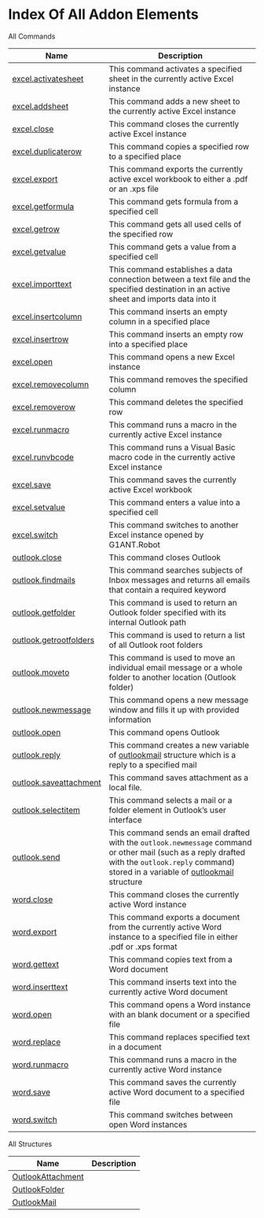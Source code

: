# Index Of All Addon Elements


 All Commands

| Name | Description |
| ---- | ----------- |
| [excel.activatesheet](https://github.com/G1ANT-Robot/G1ANT.Addon/blob/master/G1ANT.Addon.MSOffice/Commands/ExcelActivateSheetCommand.md) | This command activates a specified sheet in the currently active Excel instance |
| [excel.addsheet](https://github.com/G1ANT-Robot/G1ANT.Addon/blob/master/G1ANT.Addon.MSOffice/Commands/ExcelAddSheetCommand.md) | This command adds a new sheet to the currently active Excel instance |
| [excel.close](https://github.com/G1ANT-Robot/G1ANT.Addon/blob/master/G1ANT.Addon.MSOffice/Commands/ExcelCloseCommand.md) | This command closes the currently active Excel instance |
| [excel.duplicaterow](https://github.com/G1ANT-Robot/G1ANT.Addon/blob/master/G1ANT.Addon.MSOffice/Commands/ExcelDuplicateRowCommand.md) | This command copies a specified row to a specified place |
| [excel.export](https://github.com/G1ANT-Robot/G1ANT.Addon/blob/master/G1ANT.Addon.MSOffice/Commands/ExcelExportCommand.md) | This command exports the currently active excel workbook to either a .pdf or an .xps file |
| [excel.getformula](https://github.com/G1ANT-Robot/G1ANT.Addon/blob/master/G1ANT.Addon.MSOffice/Commands/ExcelGetFormulaCommand.md) | This command gets formula from a specified cell |
| [excel.getrow](https://github.com/G1ANT-Robot/G1ANT.Addon/blob/master/G1ANT.Addon.MSOffice/Commands/ExcelGetRowCommand.md) | This command gets all used cells of the specified row |
| [excel.getvalue](https://github.com/G1ANT-Robot/G1ANT.Addon/blob/master/G1ANT.Addon.MSOffice/Commands/ExcelGetValueCommand.md) | This command gets a value from a specified cell |
| [excel.importtext](https://github.com/G1ANT-Robot/G1ANT.Addon/blob/master/G1ANT.Addon.MSOffice/Commands/ExcelImportTextCommand.md) | This command establishes a data connection between a text file and the specified destination in an active sheet and imports data into it |
| [excel.insertcolumn](https://github.com/G1ANT-Robot/G1ANT.Addon/blob/master/G1ANT.Addon.MSOffice/Commands/ExcelInsertColumnCommand.md) | This command inserts an empty column in a specified place |
| [excel.insertrow](https://github.com/G1ANT-Robot/G1ANT.Addon/blob/master/G1ANT.Addon.MSOffice/Commands/ExcelInsertRowCommand.md) | This command inserts an empty row into a specified place |
| [excel.open](https://github.com/G1ANT-Robot/G1ANT.Addon/blob/master/G1ANT.Addon.MSOffice/Commands/ExcelOpenCommand.md) | This command opens a new Excel instance |
| [excel.removecolumn](https://github.com/G1ANT-Robot/G1ANT.Addon/blob/master/G1ANT.Addon.MSOffice/Commands/ExcelRemoveColumnCommand.md) | This command removes the specified column |
| [excel.removerow](https://github.com/G1ANT-Robot/G1ANT.Addon/blob/master/G1ANT.Addon.MSOffice/Commands/ExcelRemoveRowCommand.md) | This command deletes the specified row |
| [excel.runmacro](https://github.com/G1ANT-Robot/G1ANT.Addon/blob/master/G1ANT.Addon.MSOffice/Commands/ExcelRunMacroCommand.md) | This command runs a macro in the currently active Excel instance |
| [excel.runvbcode](https://github.com/G1ANT-Robot/G1ANT.Addon/blob/master/G1ANT.Addon.MSOffice/Commands/ExcelRunVBCodeCommand.md) | This command runs a Visual Basic macro code in the currently active Excel instance |
| [excel.save](https://github.com/G1ANT-Robot/G1ANT.Addon/blob/master/G1ANT.Addon.MSOffice/Commands/ExcelSaveCommand.md) | This command saves the currently active Excel workbook |
| [excel.setvalue](https://github.com/G1ANT-Robot/G1ANT.Addon/blob/master/G1ANT.Addon.MSOffice/Commands/ExcelSetValueCommand.md) | This command enters a value into a specified cell |
| [excel.switch](https://github.com/G1ANT-Robot/G1ANT.Addon/blob/master/G1ANT.Addon.MSOffice/Commands/ExcelSwitchCommand.md) | This command switches to another Excel instance opened by G1ANT.Robot |
| [outlook.close](https://github.com/G1ANT-Robot/G1ANT.Addon/blob/master/G1ANT.Addon.MSOffice/Commands/OutlookCloseCommand.md) | This command closes Outlook |
| [outlook.findmails](https://github.com/G1ANT-Robot/G1ANT.Addon/blob/master/G1ANT.Addon.MSOffice/Commands/OutlookFindMailsCommand.md) | This command searches subjects of Inbox messages and returns all emails that contain a required keyword |
| [outlook.getfolder](https://github.com/G1ANT-Robot/G1ANT.Addon/blob/master/G1ANT.Addon.MSOffice/Commands/OutlookGetFolderCommand.md) | This command is used to return an Outlook folder specified with its internal Outlook path |
| [outlook.getrootfolders](https://github.com/G1ANT-Robot/G1ANT.Addon/blob/master/G1ANT.Addon.MSOffice/Commands/OutlookGetRootFoldersCommand.md) | This command is used to return a list of all Outlook root folders |
| [outlook.moveto](https://github.com/G1ANT-Robot/G1ANT.Addon/blob/master/G1ANT.Addon.MSOffice/Commands/OutlookMoveToCommand.md) | This command is used to move an individual email message or a whole folder to another location (Outlook folder) |
| [outlook.newmessage](https://github.com/G1ANT-Robot/G1ANT.Addon/blob/master/G1ANT.Addon.MSOffice/Commands/OutlookNewMessageCommand.md) | This command opens a new message window and fills it up with provided information |
| [outlook.open](https://github.com/G1ANT-Robot/G1ANT.Addon/blob/master/G1ANT.Addon.MSOffice/Commands/OutlookOpenCommand.md) | This command opens Outlook |
| [outlook.reply](https://github.com/G1ANT-Robot/G1ANT.Addon/blob/master/G1ANT.Addon.MSOffice/Commands/OutlookReplyCommand.md) | This command creates a new variable of [outlookmail](G1ANT.Addon/G1ANT.Addon.MSOffice/G1ANT.Addon.MSOffice/Structures/OutlookMailStructure.md) structure which is a reply to a specified mail |
| [outlook.saveattachment](https://github.com/G1ANT-Robot/G1ANT.Addon/blob/master/G1ANT.Addon.MSOffice/Commands/OutlookSaveAttachmentCommand.md) | This command saves attachment as a local file. |
| [outlook.selectitem](https://github.com/G1ANT-Robot/G1ANT.Addon/blob/master/G1ANT.Addon.MSOffice/Commands/OutlookSelectItemCommand.md) | This command selects a mail or a folder element in Outlook’s user interface |
| [outlook.send](https://github.com/G1ANT-Robot/G1ANT.Addon/blob/master/G1ANT.Addon.MSOffice/Commands/OutlookSendCommand.md) | This command sends an email drafted with the `outlook.newmessage` command or other mail (such as a reply drafted with the `outlook.reply` command) stored in a variable of [outlookmail](G1ANT.Addon/G1ANT.Addon.MSOffice/G1ANT.Addon.MSOffice/Structures/OutlookMailStructure.md) structure |
| [word.close](https://github.com/G1ANT-Robot/G1ANT.Addon/blob/master/G1ANT.Addon.MSOffice/Commands/WordCloseCommand.md) | This command closes the currently active Word instance |
| [word.export](https://github.com/G1ANT-Robot/G1ANT.Addon/blob/master/G1ANT.Addon.MSOffice/Commands/WordExportCommand.md) | This command exports a document from the currently active Word instance to a specified file in either .pdf or .xps format |
| [word.gettext](https://github.com/G1ANT-Robot/G1ANT.Addon/blob/master/G1ANT.Addon.MSOffice/Commands/WordGetTextCommand.md) | This command copies text from a Word document |
| [word.inserttext](https://github.com/G1ANT-Robot/G1ANT.Addon/blob/master/G1ANT.Addon.MSOffice/Commands/WordInsertTextCommand.md) | This command inserts text into the currently active Word document |
| [word.open](https://github.com/G1ANT-Robot/G1ANT.Addon/blob/master/G1ANT.Addon.MSOffice/Commands/WordOpenCommand.md) | This command opens a Word instance with an blank document or a specified file |
| [word.replace](https://github.com/G1ANT-Robot/G1ANT.Addon/blob/master/G1ANT.Addon.MSOffice/Commands/WordReplaceCommand.md) | This command replaces specified text in a document |
| [word.runmacro](https://github.com/G1ANT-Robot/G1ANT.Addon/blob/master/G1ANT.Addon.MSOffice/Commands/WordRunMacroCommand.md) | This command runs a macro in the currently active Word instance |
| [word.save](https://github.com/G1ANT-Robot/G1ANT.Addon/blob/master/G1ANT.Addon.MSOffice/Commands/WordSaveCommand.md) | This command saves the currently active Word document to a specified file |
| [word.switch](https://github.com/G1ANT-Robot/G1ANT.Addon/blob/master/G1ANT.Addon.MSOffice/Commands/WordSwitchCommand.md) | This command switches between open Word instances |

 All Structures

| Name | Description |
| ---- | ----------- |
| [OutlookAttachment](https://github.com/G1ANT-Robot/G1ANT.Addon/blob/master/G1ANT.Addon.MSOffice/Structures/OutlookAttachmentStructure.md) |  |
| [OutlookFolder](https://github.com/G1ANT-Robot/G1ANT.Addon/blob/master/G1ANT.Addon.MSOffice/Structures/OutlookFolderStructure.md) |  |
| [OutlookMail](https://github.com/G1ANT-Robot/G1ANT.Addon/blob/master/G1ANT.Addon.MSOffice/Structures/OutlookMailStructure.md) |  |
